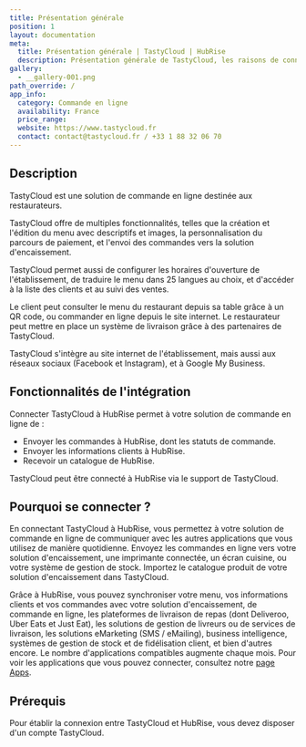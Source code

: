 ```yaml
---
title: Présentation générale
position: 1
layout: documentation
meta:
  title: Présentation générale | TastyCloud | HubRise
  description: Présentation générale de TastyCloud, les raisons de connecter votre solution de commande en ligne à HubRise et fonctionnalités de l'intégration avec HubRise.
gallery:
  - __gallery-001.png
path_override: /
app_info:
  category: Commande en ligne
  availability: France
  price_range:
  website: https://www.tastycloud.fr
  contact: contact@tastycloud.fr / +33 1 88 32 06 70
---
```


## Description

TastyCloud est une solution de commande en ligne destinée aux restaurateurs.

TastyCloud offre de multiples fonctionnalités, telles que la création et l'édition du menu avec descriptifs et images, la personnalisation du parcours de paiement, et l'envoi des commandes vers la solution d'encaissement.

TastyCloud permet aussi de configurer les horaires d'ouverture de l'établissement, de traduire le menu dans 25 langues au choix, et d'accéder à la liste des clients et au suivi des ventes.

Le client peut consulter le menu du restaurant depuis sa table grâce à un QR code, ou commander en ligne depuis le site internet. Le restaurateur peut mettre en place un système de livraison grâce à des partenaires de TastyCloud.

TastyCloud s'intègre au site internet de l'établissement, mais aussi aux réseaux sociaux (Facebook et Instagram), et à Google My Business.

## Fonctionnalités de l'intégration

Connecter TastyCloud à HubRise permet à votre solution de commande en ligne de :

- Envoyer les commandes à HubRise, dont les statuts de commande.
- Envoyer les informations clients à HubRise.
- Recevoir un catalogue de HubRise.

TastyCloud peut être connecté à HubRise via le support de TastyCloud.

## Pourquoi se connecter ?

En connectant TastyCloud à HubRise, vous permettez à votre solution de commande en ligne de communiquer avec les autres applications que vous utilisez de manière quotidienne. Envoyez les commandes en ligne vers votre solution d'encaissement, une imprimante connectée, un écran cuisine, ou votre système de gestion de stock. Importez le catalogue produit de votre solution d'encaissement dans TastyCloud.

Grâce à HubRise, vous pouvez synchroniser votre menu, vos informations clients et vos commandes avec votre solution d'encaissement, de commande en ligne, les plateformes de livraison de repas (dont Deliveroo, Uber Eats et Just Eat), les solutions de gestion de livreurs ou de services de livraison, les solutions eMarketing (SMS / eMailing), business intelligence, systèmes de gestion de stock et de fidélisation client, et bien d'autres encore. Le nombre d'applications compatibles augmente chaque mois. Pour voir les applications que vous pouvez connecter, consultez notre [page Apps](/apps).

## Prérequis

Pour établir la connexion entre TastyCloud et HubRise, vous devez disposer d'un compte TastyCloud.

